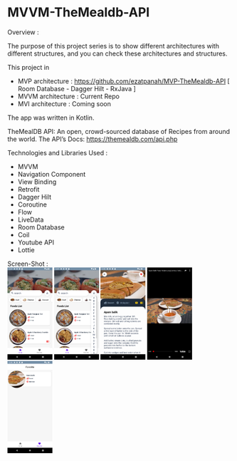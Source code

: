 # MVVM-TheMealdb-API


Overview :

The purpose of this project series is to show different architectures with different structures, and you can check these architectures and structures.

This project in

- MVP architecture : https://github.com/ezatpanah/MVP-TheMealdb-API [ Room Database - Dagger Hilt - RxJava ]
- MVVM architecture : Current Repo
- MVI architecture : Coming soon

The app was written in Kotlin.

TheMealDB API: An open, crowd-sourced database of Recipes from around the world.
The API’s Docs: https://themealdb.com/api.php
 
Technologies and Libraries Used :

- MVVM
- Navigation Component
- View Binding
- Retrofit
- Dagger Hilt
- Coroutine  
- Flow
- LiveData
- Room Database
- Coil
- Youtube API
- Lottie


Screen-Shot :
<br>
<img alt="Ezatpanah MVVM-TheMealdb-API" src="/Screenshot_1669502836.png" width="20%">
<img alt="Ezatpanah MVVM-TheMealdb-API" src="/Screenshot_1669502840.png" width="20%">
<img alt="Ezatpanah MVVM-TheMealdb-API" src="/Screenshot_1669502891.png" width="20%">
<img alt="Ezatpanah MVVM-TheMealdb-API" src="/Screenshot_1669502881.png" width="20%">
<img alt="Ezatpanah MVVM-TheMealdb-API" src="/Screenshot_1669502909.png" width="20%">
